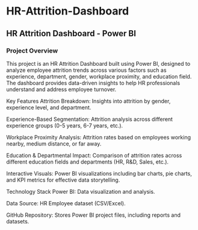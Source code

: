 # HR-Attrition-Dashboard
## HR Attrition Dashboard - Power BI
### Project Overview
This project is an HR Attrition Dashboard built using Power BI, designed to analyze employee attrition trends across various factors such as experience, department, gender, workplace proximity, and education field. The dashboard provides data-driven insights to help HR professionals understand and address employee turnover.

Key Features
Attrition Breakdown: Insights into attrition by gender, experience level, and department.

Experience-Based Segmentation: Attrition analysis across different experience groups (0-5 years, 6-7 years, etc.).

Workplace Proximity Analysis: Attrition rates based on employees working nearby, medium distance, or far away.

Education & Departmental Impact: Comparison of attrition rates across different education fields and departments (HR, R&D, Sales, etc.).

Interactive Visuals: Power BI visualizations including bar charts, pie charts, and KPI metrics for effective data storytelling.

Technology Stack
Power BI: Data visualization and analysis.

Data Source: HR Employee dataset (CSV/Excel).

GitHub Repository: Stores Power BI project files, including reports and datasets.
